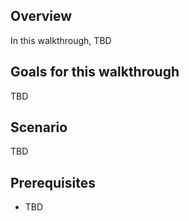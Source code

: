 ##  Overview
In this walkthrough, TBD

##  Goals for this walkthrough
TBD

##  Scenario
TBD

## Prerequisites
- TBD





